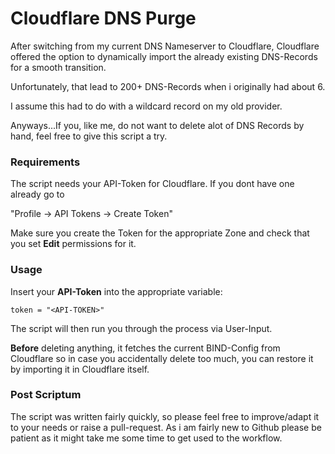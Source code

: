 # Cloudflare DNS Purge

After switching from my current DNS Nameserver to Cloudflare, Cloudflare offered the option to dynamically import the already existing DNS-Records for a smooth transition.

Unfortunately, that lead to 200+ DNS-Records when i originally had about 6.

I assume this had to do with a wildcard record on my old provider.

Anyways...If you, like me, do not want to delete alot of DNS Records by hand, feel free to give this script a try.

### Requirements

The script needs your API-Token for Cloudflare. If you dont have one already go to

"Profile -> API Tokens -> Create Token"

Make sure you create the Token for the appropriate Zone and check that you set **Edit** permissions for it.

### Usage

Insert your **API-Token** into the appropriate variable:

``
token = "<API-TOKEN>"
``

The script will then run you through the process via User-Input.

**Before** deleting anything, it fetches the current BIND-Config from Cloudflare so in case you accidentally delete too much, you can restore it by importing it in Cloudflare itself.

### Post Scriptum

The script was written fairly quickly, so please feel free to improve/adapt it to your needs or raise a pull-request.
As i am fairly new to Github please be patient as it might take me some time to get used to the workflow.
